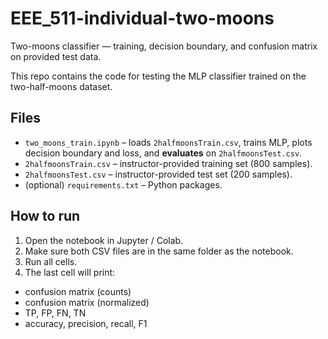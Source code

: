 # EEE_511-individual-two-moons
Two-moons classifier — training, decision boundary, and confusion matrix on provided test data.

This repo contains the code for testing the MLP classifier trained on the two-half-moons dataset.

## Files
- `two_moons_train.ipynb` – loads `2halfmoonsTrain.csv`, trains MLP, plots decision boundary and loss, and **evaluates** on `2halfmoonsTest.csv`.
- `2halfmoonsTrain.csv` – instructor-provided training set (800 samples).
- `2halfmoonsTest.csv` – instructor-provided test set (200 samples).
- (optional) `requirements.txt` – Python packages.

## How to run
1. Open the notebook in Jupyter / Colab.
2. Make sure both CSV files are in the same folder as the notebook.
3. Run all cells.  
4. The last cell will print:

- confusion matrix (counts)
- confusion matrix (normalized)
- TP, FP, FN, TN
- accuracy, precision, recall, F1

